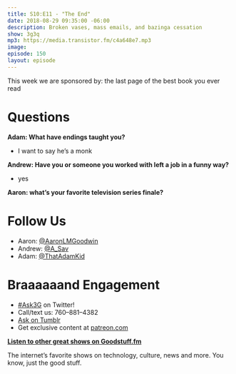 ```yaml
---
title: S10:E11 - "The End"
date: 2018-08-29 09:35:00 -06:00
description: Broken vases, mass emails, and bazinga cessation
show: 3g3q
mp3: https://media.transistor.fm/c4a648e7.mp3
image: 
episode: 150
layout: episode
---
```


This week we are sponsored by: the last page of the best book you ever read

# Questions

**Adam: What have endings taught you?**

- I want to say he’s a monk

**Andrew: Have you or someone you worked with left a job in a funny way?**

- yes

**Aaron: what’s your favorite television series finale?**



# Follow Us

- Aaron: [@AaronLMGoodwin](http://twitter.com/aaronlmgoodwin)
- Andrew: [@A_Sav](http://twitter.com/a_sav)
- Adam: [@ThatAdamKid](http://twitter.com/thatadamkid)

# Braaaaaand Engagement

- [#Ask3G](http://twitter.com/) on Twitter!
- Call/text us: 760–881–4382
- [Ask on Tumblr](http://3g3q.co/ask)
- Get exclusive content at [patreon.com](http://www.patreon.com/3g3q)

**[Listen to other great shows on Goodstuff.fm](http://goodstuff.fm/)**

The internet’s favorite shows on technology, culture, news and more. You know, just the good stuff.